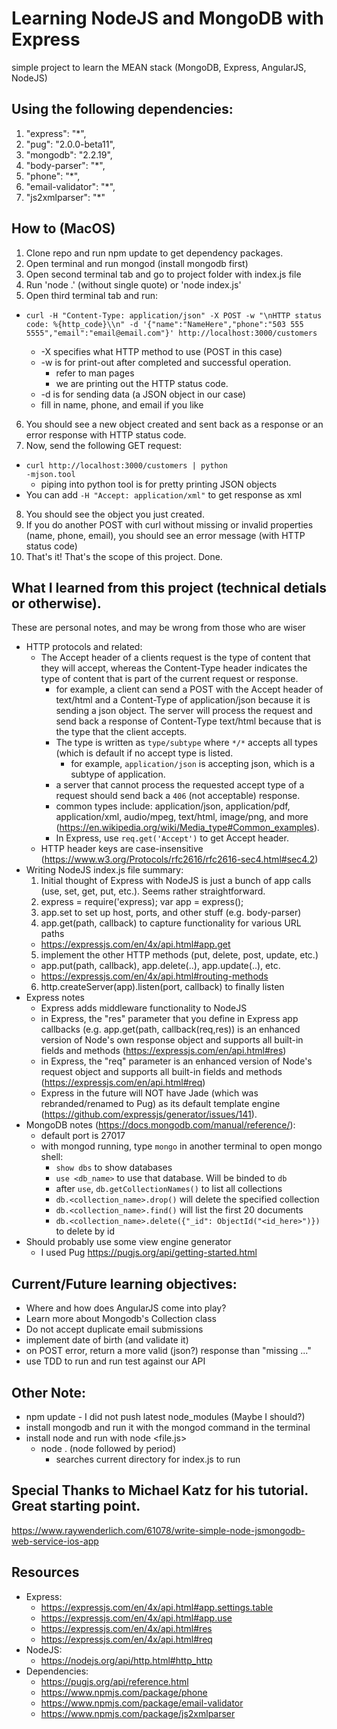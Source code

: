 # Learning NodeJS and MongoDB with Express

simple project to learn the MEAN stack (MongoDB, Express, AngularJS, NodeJS)


## Using the following dependencies:
1. "express": "*",
2. "pug": "2.0.0-beta11",
3. "mongodb": "2.2.19",
4. "body-parser": "*",
5. "phone": "*",
6. "email-validator": "*",
7. "js2xmlparser": "*"


## How to (MacOS)
1. Clone repo and run npm update to get dependency packages.
2. Open terminal and run mongod (install mongodb first)
3. Open second terminal tab and go to project folder with index.js file
4. Run 'node .' (without single quote) or 'node index.js'
5. Open third terminal tab and run:
  * <pre><code>curl -H "Content-Type: application/json" -X POST -w "\nHTTP status code: %{http_code}\\n" -d '{"name":"NameHere","phone":"503 555 5555","email":"email@email.com"}' http://localhost:3000/customers</pre></code>
    * -X specifies what HTTP method to use (POST in this case)
    * -w is for print-out after completed and successful operation.
      * refer to man pages
      * we are printing out the HTTP status code.
    * -d is for sending data (a JSON object in our case)
    * fill in name, phone, and email if you like
6. You should see a new object created and sent back as a response or an error response with HTTP status code.
7. Now, send the following GET request:
  * <code>curl http://localhost:3000/customers | python -mjson.tool</code>
    * piping into python tool is for pretty printing JSON objects
  * You can add `-H "Accept: application/xml"` to get response as xml
8. You should see the object you just created.
9. If you do another POST with curl without missing or invalid properties (name, phone, email), you should see an error message (with HTTP status code)
10. That's it! That's the scope of this project. Done.

## What I learned from this project (technical detials or otherwise).
These are personal notes, and may be wrong from those who are wiser

* HTTP protocols and related:
  * The Accept header of a clients request is the type of content that they will accept, whereas the Content-Type header indicates the type of content that is part of the current request or response.
    * for example, a client can send a POST with the Accept header of text/html and a Content-Type of application/json because it is sending a json object. The server will process the request and send back a response of Content-Type text/html because that is the type that the client accepts.
    * The type is written as `type/subtype` where `*/*` accepts all types (which is default if no accept type is listed.
      * for example, `application/json` is accepting json, which is a subtype of application.
    * a server that cannot process the requested accept type of a request should send back a `406` (not acceptable) response.
    * common types include: application/json, application/pdf, application/xml, audio/mpeg, text/html, image/png, and more (https://en.wikipedia.org/wiki/Media_type#Common_examples).
    * In Express, use `req.get('Accept')` to get Accept header.
  * HTTP header keys are case-insensitive (https://www.w3.org/Protocols/rfc2616/rfc2616-sec4.html#sec4.2)
* Writing NodeJS index.js file summary:
  1. Initial thought of Express with NodeJS is just a bunch of app calls (use, set, get, put, etc.). Seems rather straightforward.
  2. express = require('express); var app = express();
  3. app.set to set up host, ports, and other stuff (e.g. body-parser)
  4. app.get(path, callback) to capture functionality for various URL paths
    * https://expressjs.com/en/4x/api.html#app.get
  5. implement the other HTTP methods (put, delete, post, update, etc.)
    * app.put(path, callback), app.delete(..), app.update(..), etc.
    * https://expressjs.com/en/4x/api.html#routing-methods
  6. http.createServer(app).listen(port, callback) to finally listen
* Express notes
  * Express adds middleware functionality to NodeJS
  * in Express, the "res" parameter that you define in Express app callbacks (e.g. app.get(path, callback(req,res)) is an enhanced version of Node's own response object and supports all built-in fields and methods (https://expressjs.com/en/api.html#res)
  * in Express, the "req" parameter is an enhanced version of Node's request object and supports all built-in fields and methods (https://expressjs.com/en/api.html#req)
  * Express in the future will NOT have Jade (which was rebranded/renamed to Pug) as its default template engine (https://github.com/expressjs/generator/issues/141).
* MongoDB notes (https://docs.mongodb.com/manual/reference/):
  * default port is 27017
  * with mongod running, type `mongo` in another terminal to open mongo shell:
    * `show dbs` to show databases
    * `use <db_name>` to use that database. Will be binded to `db`
    * after `use`, `db.getCollectionNames()` to list all collections
    * `db.<collection_name>.drop()` will delete the specified collection
    * `db.<collection_name>.find()` will list the first 20 documents
    * `db.<collection_name>.delete({"_id": ObjectId("<id_here>")})` to delete by id
* Should probably use some view engine generator
  * I used Pug https://pugjs.org/api/getting-started.html

## Current/Future learning objectives:
* Where and how does AngularJS come into play?
* Learn more about Mongodb's Collection class
* Do not accept duplicate email submissions
* implement date of birth (and validate it)
* on POST error, return a more valid (json?) response than "missing ..."
* use TDD to run and run test against our API
 
## Other Note:
* npm update - I did not push latest node_modules (Maybe I should?)
* install mongodb and run it with the mongod command in the terminal
* install node and run with node <file.js>
  * node . (node followed by period)
    * searches current directory for index.js to run

## Special Thanks to Michael Katz for his tutorial. Great starting point.
https://www.raywenderlich.com/61078/write-simple-node-jsmongodb-web-service-ios-app

## Resources
 * Express:
   * https://expressjs.com/en/4x/api.html#app.settings.table
   * https://expressjs.com/en/4x/api.html#app.use
   * https://expressjs.com/en/4x/api.html#res
   * https://expressjs.com/en/4x/api.html#req
 * NodeJS:
   * https://nodejs.org/api/http.html#http_http
 * Dependencies:
   * https://pugjs.org/api/reference.html
   * https://www.npmjs.com/package/phone
   * https://www.npmjs.com/package/email-validator
   * https://www.npmjs.com/package/js2xmlparser
